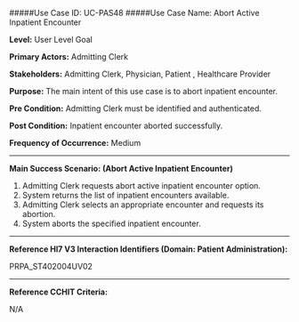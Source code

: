 #####Use Case ID: UC-PAS48
#####Use Case Name: Abort Active Inpatient Encounter

**Level:**                     User Level Goal

**Primary Actors:**            Admitting Clerk

**Stakeholders:**              Admitting Clerk, Physician, Patient , Healthcare Provider

**Purpose:**                   The main intent of this use case is to abort inpatient encounter.

**Pre Condition:**             Admitting Clerk must be identified and authenticated.

**Post Condition:**            Inpatient encounter aborted successfully.

**Frequency of Occurrence:**   Medium
__________________________________________________________
**Main Success Scenario: (Abort Active Inpatient Encounter)**

1. Admitting Clerk requests abort active inpatient encounter option.
2. System returns the list of inpatient encounters available.
3. Admitting Clerk selects an appropriate encounter and requests its abortion.
4. System aborts the specified inpatient encounter.

________________________________________________________________________
**Reference Hl7 V3 Interaction Identifiers (Domain: Patient Administration):**

PRPA_ST402004UV02
_______________________________________________________________
**Reference CCHIT Criteria:**

N/A




